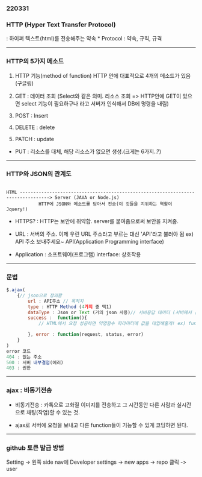 ### 220331
### HTTP (Hyper Text Transfer Protocol)

: 하이퍼 텍스트(html)를 전송해주는 약속 * Protocol : 약속, 규칙, 규격

---
### HTTP의 5가지 메소드

1. HTTP 기능(method of function) HTTP 안에 대표적으로 4개의 메소드가 있음 (구글링)

2. GET : 데이터 조회 (Select와 같은 의미. 리소스 조회 => HTTP안에 GET이 있으면 select 기능이 필요하구나 라고 서버가 인식해서 DB에 명령을 내림)

3. POST : Insert

4. DELETE : delete

5. PATCH : update

* PUT : 리소스를 대체, 해당 리소스가 없으면 생성.(크게는 6가지..?)

---
### HTTP와 JSON의 관계도
```

HTML ---------------------------------------------------------------------------------> Server (JAVA or Node.js)
            HTTP에 JSON와 메소드를 담아서 전송(이 것들을 지위하는 역할이 Jquery!)

```

- HTTPS? 
: HTTP는 보안에 취약함. server를 붙여줌으로써 보안을 지켜줌.

- URL 
: 서버의 주소. 이제 우린 URL 주소라고 부르는 대신 'API'라고 불러야 됨 ex) API 주소 보내주세요~ 
API(Application Programming interface)

- Application : 소프트웨어(프로그램) 
 interface: 상호작용
---
### 문법
```js
$.ajax(
    {// json으로 정의함
        url : API주소 // 목적지
        type : HTTP Method (4가지 중 택1)
        dataType : Json or Text (거의 json 사용)// 서버응답 데이터 (서버에서 온 응답을 json으로 받겠다)
        success :  function(){ 
            // HTML에서 요청 성공하면 익명함수 파라미터에 값을 대입해줄게! ex) function(응답)

        }, error : function(request, status, error)
    }
)
error 코드
404 : 없는 주소
500 : 서버 내부결험(에러)
403 : 권한 

```
---
### ajax : 비동기전송

- 비동기전송 : 카톡으로 고화질 이미지를 전송하고 그 시간동안 다른 사람과 실시간으로 채팅(작업)할 수 있는 것. 

- ajax로 서버에 요청을 보내고 다른 function들이 기능할 수 있게 코딩하면 된다.

---
### github 토큰 발급 방법


Setting ->
왼쪽 side nav에 Developer settings ->
new apps ->
repo 클릭 ->
user 
